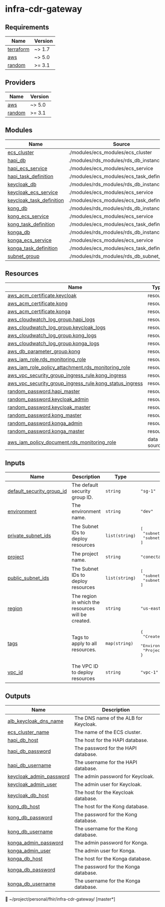 # infra-cdr-gateway

## Requirements

| Name | Version |
|------|---------|
| <a name="requirement_terraform"></a> [terraform](#requirement\_terraform) | ~> 1.7 |
| <a name="requirement_aws"></a> [aws](#requirement\_aws) | ~> 5.0 |
| <a name="requirement_random"></a> [random](#requirement\_random) | >= 3.1 |

## Providers

| Name | Version |
|------|---------|
| <a name="provider_aws"></a> [aws](#provider\_aws) | ~> 5.0 |
| <a name="provider_random"></a> [random](#provider\_random) | >= 3.1 |

## Modules

| Name | Source | Version |
|------|--------|---------|
| <a name="module_ecs_cluster"></a> [ecs\_cluster](#module\_ecs\_cluster) | ./modules/ecs_modules/ecs_cluster | n/a |
| <a name="module_hapi_db"></a> [hapi\_db](#module\_hapi\_db) | ./modules/rds_modules/rds_db_instance | n/a |
| <a name="module_hapi_ecs_service"></a> [hapi\_ecs\_service](#module\_hapi\_ecs\_service) | ./modules/ecs_modules/ecs_service | n/a |
| <a name="module_hapi_task_definition"></a> [hapi\_task\_definition](#module\_hapi\_task\_definition) | ./modules/ecs_modules/ecs_task_definition | n/a |
| <a name="module_keycloak_db"></a> [keycloak\_db](#module\_keycloak\_db) | ./modules/rds_modules/rds_db_instance | n/a |
| <a name="module_keycloak_ecs_service"></a> [keycloak\_ecs\_service](#module\_keycloak\_ecs\_service) | ./modules/ecs_modules/ecs_service | n/a |
| <a name="module_keycloak_task_definition"></a> [keycloak\_task\_definition](#module\_keycloak\_task\_definition) | ./modules/ecs_modules/ecs_task_definition | n/a |
| <a name="module_kong_db"></a> [kong\_db](#module\_kong\_db) | ./modules/rds_modules/rds_db_instance | n/a |
| <a name="module_kong_ecs_service"></a> [kong\_ecs\_service](#module\_kong\_ecs\_service) | ./modules/ecs_modules/ecs_service | n/a |
| <a name="module_kong_task_definition"></a> [kong\_task\_definition](#module\_kong\_task\_definition) | ./modules/ecs_modules/ecs_task_definition | n/a |
| <a name="module_konga_db"></a> [konga\_db](#module\_konga\_db) | ./modules/rds_modules/rds_db_instance | n/a |
| <a name="module_konga_ecs_service"></a> [konga\_ecs\_service](#module\_konga\_ecs\_service) | ./modules/ecs_modules/ecs_service | n/a |
| <a name="module_konga_task_definition"></a> [konga\_task\_definition](#module\_konga\_task\_definition) | ./modules/ecs_modules/ecs_task_definition | n/a |
| <a name="module_subnet_group"></a> [subnet\_group](#module\_subnet\_group) | ./modules/rds_modules/rds_db_subnet_group | n/a |

## Resources

| Name | Type |
|------|------|
| [aws_acm_certificate.keycloak](https://registry.terraform.io/providers/hashicorp/aws/latest/docs/resources/acm_certificate) | resource |
| [aws_acm_certificate.kong](https://registry.terraform.io/providers/hashicorp/aws/latest/docs/resources/acm_certificate) | resource |
| [aws_acm_certificate.konga](https://registry.terraform.io/providers/hashicorp/aws/latest/docs/resources/acm_certificate) | resource |
| [aws_cloudwatch_log_group.hapi_logs](https://registry.terraform.io/providers/hashicorp/aws/latest/docs/resources/cloudwatch_log_group) | resource |
| [aws_cloudwatch_log_group.keycloak_logs](https://registry.terraform.io/providers/hashicorp/aws/latest/docs/resources/cloudwatch_log_group) | resource |
| [aws_cloudwatch_log_group.kong_logs](https://registry.terraform.io/providers/hashicorp/aws/latest/docs/resources/cloudwatch_log_group) | resource |
| [aws_cloudwatch_log_group.konga_logs](https://registry.terraform.io/providers/hashicorp/aws/latest/docs/resources/cloudwatch_log_group) | resource |
| [aws_db_parameter_group.kong](https://registry.terraform.io/providers/hashicorp/aws/latest/docs/resources/db_parameter_group) | resource |
| [aws_iam_role.rds_monitoring_role](https://registry.terraform.io/providers/hashicorp/aws/latest/docs/resources/iam_role) | resource |
| [aws_iam_role_policy_attachment.rds_monitoring_role](https://registry.terraform.io/providers/hashicorp/aws/latest/docs/resources/iam_role_policy_attachment) | resource |
| [aws_vpc_security_group_ingress_rule.kong_ingress](https://registry.terraform.io/providers/hashicorp/aws/latest/docs/resources/vpc_security_group_ingress_rule) | resource |
| [aws_vpc_security_group_ingress_rule.kong_status_ingress](https://registry.terraform.io/providers/hashicorp/aws/latest/docs/resources/vpc_security_group_ingress_rule) | resource |
| [random_password.hapi_master](https://registry.terraform.io/providers/hashicorp/random/latest/docs/resources/password) | resource |
| [random_password.keycloak_admin](https://registry.terraform.io/providers/hashicorp/random/latest/docs/resources/password) | resource |
| [random_password.keycloak_master](https://registry.terraform.io/providers/hashicorp/random/latest/docs/resources/password) | resource |
| [random_password.kong_master](https://registry.terraform.io/providers/hashicorp/random/latest/docs/resources/password) | resource |
| [random_password.konga_admin](https://registry.terraform.io/providers/hashicorp/random/latest/docs/resources/password) | resource |
| [random_password.konga_master](https://registry.terraform.io/providers/hashicorp/random/latest/docs/resources/password) | resource |
| [aws_iam_policy_document.rds_monitoring_role](https://registry.terraform.io/providers/hashicorp/aws/latest/docs/data-sources/iam_policy_document) | data source |

## Inputs

| Name | Description | Type | Default | Required |
|------|-------------|------|---------|:--------:|
| <a name="input_default_security_group_id"></a> [default\_security\_group\_id](#input\_default\_security\_group\_id) | The default security group ID. | `string` | `"sg-1"` | no |
| <a name="input_environment"></a> [environment](#input\_environment) | The environment name. | `string` | `"dev"` | no |
| <a name="input_private_subnet_ids"></a> [private\_subnet\_ids](#input\_private\_subnet\_ids) | The Subnet IDs to deploy resources | `list(string)` | <pre>[<br>  "subnet-1",<br>  "subnet-2"<br>]</pre> | no |
| <a name="input_project"></a> [project](#input\_project) | The project name. | `string` | `"conectathon"` | no |
| <a name="input_public_subnet_ids"></a> [public\_subnet\_ids](#input\_public\_subnet\_ids) | The Subnet IDs to deploy resources | `list(string)` | <pre>[<br>  "subnet-1",<br>  "subnet-2"<br>]</pre> | no |
| <a name="input_region"></a> [region](#input\_region) | The region in which the resources will be created. | `string` | `"us-east-2"` | no |
| <a name="input_tags"></a> [tags](#input\_tags) | Tags to apply to all resources. | `map(string)` | <pre>{<br>  "CreatedBy": "robaraneda@gmail.com",<br>  "Environment": "dev",<br>  "Project": "conectathon"<br>}</pre> | no |
| <a name="input_vpc_id"></a> [vpc\_id](#input\_vpc\_id) | The VPC ID to deploy resources | `string` | `"vpc-1"` | no |

## Outputs

| Name | Description |
|------|-------------|
| <a name="output_alb_keycloak_dns_name"></a> [alb\_keycloak\_dns\_name](#output\_alb\_keycloak\_dns\_name) | The DNS name of the ALB for Keycloak. |
| <a name="output_ecs_cluster_name"></a> [ecs\_cluster\_name](#output\_ecs\_cluster\_name) | The name of the ECS cluster. |
| <a name="output_hapi_db_host"></a> [hapi\_db\_host](#output\_hapi\_db\_host) | The host for the HAPI database. |
| <a name="output_hapi_db_password"></a> [hapi\_db\_password](#output\_hapi\_db\_password) | The password for the HAPI database. |
| <a name="output_hapi_db_username"></a> [hapi\_db\_username](#output\_hapi\_db\_username) | The username for the HAPI database. |
| <a name="output_keycloak_admin_password"></a> [keycloak\_admin\_password](#output\_keycloak\_admin\_password) | The admin password for Keycloak. |
| <a name="output_keycloak_admin_user"></a> [keycloak\_admin\_user](#output\_keycloak\_admin\_user) | The admin user for Keycloak. |
| <a name="output_keycloak_db_host"></a> [keycloak\_db\_host](#output\_keycloak\_db\_host) | The host for the Keycloak database. |
| <a name="output_kong_db_host"></a> [kong\_db\_host](#output\_kong\_db\_host) | The host for the Kong database. |
| <a name="output_kong_db_password"></a> [kong\_db\_password](#output\_kong\_db\_password) | The password for the Kong database. |
| <a name="output_kong_db_username"></a> [kong\_db\_username](#output\_kong\_db\_username) | The username for the Kong database. |
| <a name="output_konga_admin_password"></a> [konga\_admin\_password](#output\_konga\_admin\_password) | The admin password for Konga. |
| <a name="output_konga_admin_user"></a> [konga\_admin\_user](#output\_konga\_admin\_user) | The admin user for Konga. |
| <a name="output_konga_db_host"></a> [konga\_db\_host](#output\_konga\_db\_host) | The host for the Konga database. |
| <a name="output_konga_db_password"></a> [konga\_db\_password](#output\_konga\_db\_password) | The password for the Konga database. |
| <a name="output_konga_db_username"></a> [konga\_db\_username](#output\_konga\_db\_username) | The username for the Konga database. |
 ~/project/personal/fhir/infra-cdr-gateway/ [master*] 